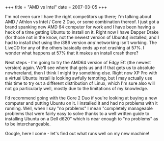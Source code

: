 +++
title = "AMD vs Intel"
date = 2007-03-05
+++

I'm not even sure I have the right competitors up there; I'm talking about AMD / Athlon vs Intel / Core 2 Duo, or some combination thereof. I just got a brand spanking new AMD 64 computer for work and I have been having a heck of a time getting Ubuntu to install on it. Right now I have Dapper Drake (for those not in the know, not the newest version of Ubuntu) installed, and I had to install _that_ using the i386 version _and_ networking isn't working. The LiveCD for any of the others basically ends up not crashing at 57%. I wonder what happens at 57% that it makes an install crash there?

Next steps - I'm going to try the AMD64 version of Edgy Eft (the newest version) again. We'll see where that gets us and if that gets us to absolute nowhereland, then I think I might try something else. Right now XP Pro with a virtual Ubuntu install is looking awfully tempting, but I may actually use this time to try out a different distribution of Linux, which I'm sure also will not go particularly well, mostly due to the limitations of my knowledge.

I'd recommend going with the Core 2 Duo if you're looking at buying a new computer and putting Ubuntu on it. I installed it and had no problems with it running. Well, when I say "no problems" I mean "completely manageable problems that were fairly easy to solve thanks to a well written guide to installing Ubuntu on a Dell d620" which is near enough to "no problems" as to be interchangeable.

Google, here I come - let's find out what runs well on my new machine!
